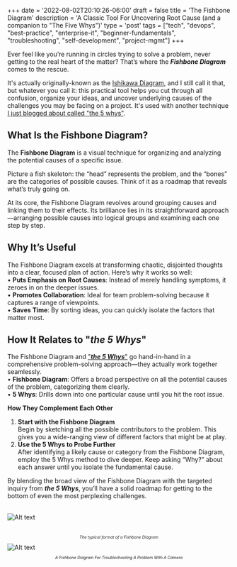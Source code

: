 +++
date = '2022-08-02T20:10:26-06:00'
draft = false
title = 'The Fishbone Diagram'
description = 'A Classic Tool For Uncovering Root Cause (and a companion to "The Five Whys")'
type = 'post'
tags = ["tech", "devops", "best-practice", "enterprise-it", "beginner-fundamentals", "troubleshooting", "self-development", "project-mgmt"]
+++

  <style type="text/css">
        .e-mail:before {
            content: attr(data-website) "\0040" attr(data-user);
            unicode-bidi: bidi-override;
            direction: rtl;
        }
    </style>

Ever feel like you’re running in circles trying to solve a problem, never getting to the real heart of the matter? That’s where the ***Fishbone Diagram*** comes to the rescue.

It's actually originally-known as the [Ishikawa Diagram](https://en.wikipedia.org/wiki/Ishikawa_diagram), and I still call it that, but whatever you call it: this practical tool helps you cut through all confusion, organize your ideas, and uncover underlying causes of the challenges you may be facing on a project.  It's used with another technique [I just blogged about called "the 5 whys"](https://julianwest.me/Blog/five-whys/).  <br />

## What Is the Fishbone Diagram? 

The **Fishbone Diagram** is a visual technique for organizing and analyzing the potential causes of a specific issue. <br />

Picture a fish skeleton: the “head” represents the problem, and the “bones” are the categories of possible causes. Think of it as a roadmap that reveals what’s truly going on. <br />

At its core, the Fishbone Diagram revolves around grouping causes and linking them to their effects. Its brilliance lies in its straightforward approach—arranging possible causes into logical groups and examining each one step by step. <br />

## Why It’s Useful

The Fishbone Diagram excels at transforming chaotic, disjointed thoughts into a clear, focused plan of action. Here’s why it works so well: <br />
•	**Puts Emphasis on Root Causes**: Instead of merely handling symptoms, it zeroes in on the deeper issues. <br />
•	**Promotes Collaboration**: Ideal for team problem-solving because it captures a range of viewpoints. <br />
•	**Saves Time**: By sorting ideas, you can quickly isolate the factors that matter most. <br />

## How It Relates to "*the 5 Whys*"

The Fishbone Diagram and ["***the 5 Whys***"](https://julianwest.me/Blog/five-whys/) go hand-in-hand in a comprehensive problem-solving approach—they actually work together seamlessly. <br />
•	**Fishbone Diagram**: Offers a broad perspective on all the potential causes of the problem, categorizing them clearly. <br />
•	**5 Whys**: Drills down into one particular cause until you hit the root issue. <br />

**How They Complement Each Other** <br />

1.	**Start with the Fishbone Diagram** <br />
Begin by sketching all the possible contributors to the problem. This gives you a wide-ranging view of different factors that might be at play. <br />
2.	**Use the 5 Whys to Probe Further** <br />
After identifying a likely cause or category from the Fishbone Diagram, employ the 5 Whys method to dive deeper. Keep asking “Why?” about each answer until you isolate the fundamental cause. <br />

By blending the broad view of the Fishbone Diagram with the targeted inquiry from ***the 5 Whys***, you’ll have a solid roadmap for getting to the bottom of even the most perplexing challenges. <br /> <br />



 <img src="https://julianwest.me/Blog/posts/images/Ishikawa_Fishbone_Diagram.png" alt="Alt text"> <br /> <br />

<div style="font-size: 9px;">
<p style="text-align: center;"><i>The typical format of a Fishbone Diagram</i> </p>
</div>

 <img src="https://julianwest.me/Blog/posts/images/Blurry_photo_fishbone_diagram.png" alt="Alt text">

<div style="font-size: 9px;">
<p style="text-align: center;"><i>A Fishbone Diagram For Troubleshooting A Problem With A Camera</i> </p>
</div>
 